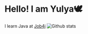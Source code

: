# Hello! I am Yulya🕊️
I learn Java at [Job4j](https://job4j.ru/)
![Github stats](https://github.com/Ylhello/Yulya/edit/main/README.md,prs,issues,contribs)
